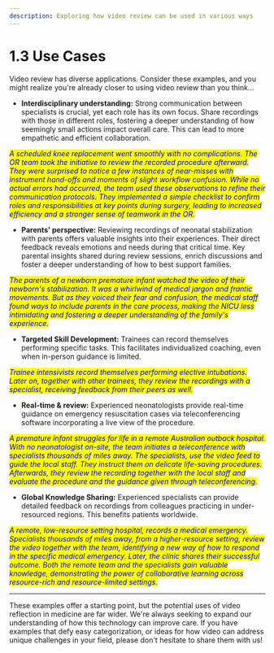 ```yaml
---
description: Exploring how video review can be used in various ways
---
```


# 1.3 Use Cases

Video review has diverse applications. Consider these examples, and you might realize you're already closer to using video review than you think...

* **Interdisciplinary understanding:** Strong communication between specialists is crucial, yet each role has its own focus. Share recordings with those in different roles, fostering a deeper understanding of how seemingly small actions impact overall care. This can lead to more empathetic and efficient collaboration.

_<mark style="color:blue;">A scheduled knee replacement went smoothly with no complications. The OR team took the initiative to review the recorded procedure afterward. They were surprised to notice a few instances of near-misses with instrument hand-offs and moments of slight workflow confusion. While no actual errors had occurred, the team used these observations to refine their communication protocols. They implemented a simple checklist to confirm roles and responsibilities at key points during surgery, leading to increased efficiency and a stronger sense of teamwork in the OR.</mark>_

* **Parents' perspective:** Reviewing recordings of neonatal stabilization with parents offers valuable insights into their experiences. Their direct feedback reveals emotions and needs during that critical time. Key parental insights shared during review sessions, enrich discussions and foster a deeper understanding of how to best support families.

_<mark style="color:blue;">The parents of a newborn premature infant watched the video of their newborn's stabilization. It was a whirlwind of medical jargon and frantic movements. But as they voiced their fear and confusion, the medical staff found ways to include parents in the care process, making the NICU less intimidating and fostering a deeper understanding of the family's experience.</mark>_

* **Targeted Skill Development:** Trainees can record themselves performing specific tasks. This facilitates individualized coaching, even when in-person guidance is limited.

_<mark style="color:blue;">Trainee intensivists record themselves performing elective intubations. Later on, together with other trainees, they review the recordings with a specialist, receiving feedback from their peers as well.</mark>_

* **Real-time & review:** Experienced neonatologists provide real-time guidance on emergency resuscitation cases via teleconferencing software incorporating a live view of the procedure.

_<mark style="color:blue;">A premature infant struggles for life in a remote Australian outback hospital. With no neonatologist on-site, the team initiates a teleconference with specialists thousands of miles away. The specialists, use the video feed to guide the local staff. They instruct them on delicate life-saving procedures. Afterwards, they review the recording together with the local staff and evaluate the procedure and the guidance given through teleconferencing.</mark>_&#x20;

* **Global Knowledge Sharing:** Experienced specialists can provide detailed feedback on recordings from colleagues practicing in under-resourced regions. This benefits patients worldwide.

_<mark style="color:blue;">A remote, low-resource setting hospital, records a medical emergency. Specialists thousands of miles away, from a higher-resource setting, review the video together with the team, identifying a new way of how to respond in the specific medical emergency. Later, the clinic shares their successful outcome. Both the remote team and the specialists gain valuable knowledge, demonstrating the power of collaborative learning across resource-rich and resource-limited settings.</mark>_

***

These examples offer a starting point, but the potential uses of video reflection in medicine are far wider. We're always seeking to expand our understanding of how this technology can improve care. If you have examples that defy easy categorization, or ideas for how video can address unique challenges in your field, please don't hesitate to share them with us!

